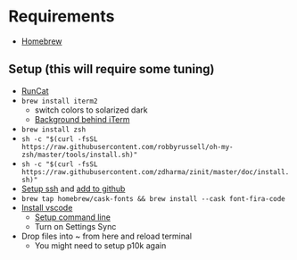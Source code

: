 # Requirements

* [Homebrew](https://brew.sh/)

## Setup (this will require some tuning)

* [RunCat](https://apps.apple.com/us/app/runcat/id1429033973?mt=12)
* `brew install iterm2`
  * switch colors to solarized dark
  * [Background behind iTerm](https://i.imgur.com/wimz70n.jpg)
* `brew install zsh`
* `sh -c "$(curl -fsSL https://raw.githubusercontent.com/robbyrussell/oh-my-zsh/master/tools/install.sh)"`
* `sh -c "$(curl -fsSL https://raw.githubusercontent.com/zdharma/zinit/master/doc/install.sh)"`
* [Setup ssh](https://docs.github.com/en/github/authenticating-to-github/generating-a-new-ssh-key-and-adding-it-to-the-ssh-agent) and [add to github](https://docs.github.com/en/github/authenticating-to-github/adding-a-new-ssh-key-to-your-github-account)
* `brew tap homebrew/cask-fonts && brew install --cask font-fira-code`
* [Install vscode](https://code.visualstudio.com/docs?dv=osx)
  * [Setup command line](https://code.visualstudio.com/docs/setup/mac#_launching-from-the-command-line)
  * Turn on Settings Sync
* Drop files into ~ from here and reload terminal
  * You might need to setup p10k again
